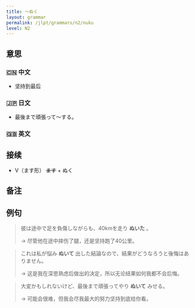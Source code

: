 ```yaml
---
title: 〜ぬく
layout: grammar
permalink: /jlpt/grammars/n2/nuku
level: N2
---
```


## 意思

### 🇨🇳 中文

- 坚持到最后

### 🇯🇵 日文

- 最後まで頑張って〜する。

### 🇬🇧 英文


## 接续

- V（ます形） ~~ます~~ + ぬく

## 备注


## 例句

> 彼は途中で足を負傷しながらも、40kmを走り **ぬいた** 。
>
> → 尽管他在途中摔伤了腿，还是坚持跑了40公里。

> これは私が悩み **ぬいて** 出した結論なので、結果がどうなろうと後悔はありません。
>
> → 这是我在深思熟虑后做出的决定，所以无论结果如何我都不会后悔。

> 大変かもしれないけど、最後まで頑張ってやり **ぬいて** みせる。
>
> → 可能会很难，但我会尽我最大的努力坚持到底给你看。

